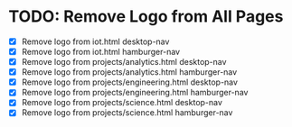 # TODO: Remove Logo from All Pages

- [x] Remove logo from iot.html desktop-nav
- [x] Remove logo from iot.html hamburger-nav
- [x] Remove logo from projects/analytics.html desktop-nav
- [x] Remove logo from projects/analytics.html hamburger-nav
- [x] Remove logo from projects/engineering.html desktop-nav
- [x] Remove logo from projects/engineering.html hamburger-nav
- [x] Remove logo from projects/science.html desktop-nav
- [x] Remove logo from projects/science.html hamburger-nav
